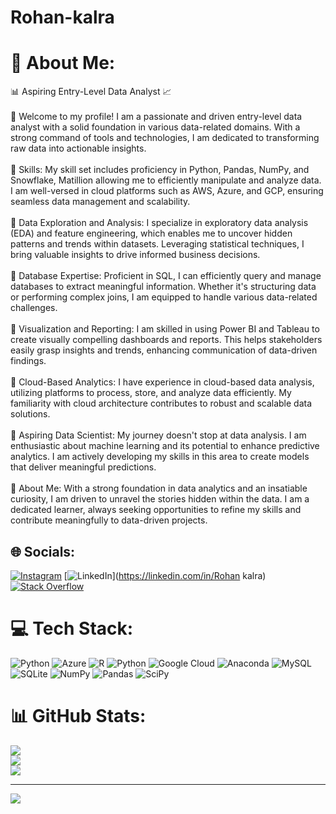 # Rohan-kalra
# 💫 About Me:
📊 Aspiring Entry-Level Data Analyst 📈<br><br>🔹 Welcome to my profile! I am a passionate and driven entry-level data analyst with a solid foundation in various data-related domains. With a strong command of tools and technologies, I am dedicated to transforming raw data into actionable insights.<br><br>🔹 Skills: My skill set includes proficiency in Python, Pandas, NumPy, and Snowflake, Matillion allowing me to efficiently manipulate and analyze data. I am well-versed in cloud platforms such as AWS, Azure, and GCP, ensuring seamless data management and scalability.<br><br>🔹 Data Exploration and Analysis: I specialize in exploratory data analysis (EDA) and feature engineering, which enables me to uncover hidden patterns and trends within datasets. Leveraging statistical techniques, I bring valuable insights to drive informed business decisions.<br><br>🔹 Database Expertise: Proficient in SQL, I can efficiently query and manage databases to extract meaningful information. Whether it's structuring data or performing complex joins, I am equipped to handle various data-related challenges.<br><br>🔹 Visualization and Reporting: I am skilled in using Power BI and Tableau to create visually compelling dashboards and reports. This helps stakeholders easily grasp insights and trends, enhancing communication of data-driven findings.<br><br>🔹 Cloud-Based Analytics: I have experience in cloud-based data analysis, utilizing platforms to process, store, and analyze data efficiently. My familiarity with cloud architecture contributes to robust and scalable data solutions.<br><br>🔹 Aspiring Data Scientist: My journey doesn't stop at data analysis. I am enthusiastic about machine learning and its potential to enhance predictive analytics. I am actively developing my skills in this area to create models that deliver meaningful predictions.<br><br>🔹 About Me: With a strong foundation in data analytics and an insatiable curiosity, I am driven to unravel the stories hidden within the data. I am a dedicated learner, always seeking opportunities to refine my skills and contribute meaningfully to data-driven projects.


## 🌐 Socials:
[![Instagram](https://img.shields.io/badge/Instagram-%23E4405F.svg?logo=Instagram&logoColor=white)](https://instagram.com/Rahn23) [![LinkedIn](https://img.shields.io/badge/LinkedIn-%230077B5.svg?logo=linkedin&logoColor=white)](https://linkedin.com/in/Rohan kalra) [![Stack Overflow](https://img.shields.io/badge/-Stackoverflow-FE7A16?logo=stack-overflow&logoColor=white)](https://stackoverflow.com/users/https://stackoverflow.com/users/22404068/rohan) 

# 💻 Tech Stack:
![Python](https://img.shields.io/badge/python-3670A0?style=for-the-badge&logo=python&logoColor=ffdd54) ![Azure](https://img.shields.io/badge/azure-%230072C6.svg?style=for-the-badge&logo=azure-devops&logoColor=white) ![R](https://img.shields.io/badge/r-%23276DC3.svg?style=for-the-badge&logo=r&logoColor=white) ![Python](https://img.shields.io/badge/python-3670A0?style=for-the-badge&logo=python&logoColor=ffdd54) ![Google Cloud](https://img.shields.io/badge/Google%20Cloud-%234285F4.svg?style=for-the-badge&logo=google-cloud&logoColor=white) ![Anaconda](https://img.shields.io/badge/Anaconda-%2344A833.svg?style=for-the-badge&logo=anaconda&logoColor=white) ![MySQL](https://img.shields.io/badge/mysql-%2300f.svg?style=for-the-badge&logo=mysql&logoColor=white) ![SQLite](https://img.shields.io/badge/sqlite-%2307405e.svg?style=for-the-badge&logo=sqlite&logoColor=white) ![NumPy](https://img.shields.io/badge/numpy-%23013243.svg?style=for-the-badge&logo=numpy&logoColor=white) ![Pandas](https://img.shields.io/badge/pandas-%23150458.svg?style=for-the-badge&logo=pandas&logoColor=white) ![SciPy](https://img.shields.io/badge/SciPy-%230C55A5.svg?style=for-the-badge&logo=scipy&logoColor=%white)
# 📊 GitHub Stats:
![](https://github-readme-stats.vercel.app/api?username=rohan-kalra23&theme=swift&hide_border=false&include_all_commits=true&count_private=true)<br/>
![](https://github-readme-streak-stats.herokuapp.com/?user=rohan-kalra23&theme=swift&hide_border=false)<br/>
![](https://github-readme-stats.vercel.app/api/top-langs/?username=rohan-kalra23&theme=swift&hide_border=false&include_all_commits=true&count_private=true&layout=compact)

---
[![](https://visitcount.itsvg.in/api?id=rohan-kalra23&icon=0&color=0)](https://visitcount.itsvg.in)

<!-- Proudly created with GPRM ( https://gprm.itsvg.in ) -->
